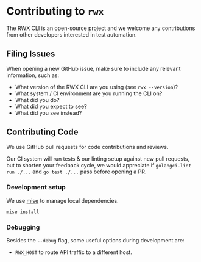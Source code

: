 # Contributing to `rwx`

The RWX CLI is an open-source project and we welcome any contributions from other
developers interested in test automation.

## Filing Issues

When opening a new GitHub issue, make sure to include any relevant information,
such as:

* What version of the RWX CLI are you using (see `rwx --version`)?
* What system / CI environment are you running the CLI on?
* What did you do?
* What did you expect to see?
* What did you see instead?

## Contributing Code

We use GitHub pull requests for code contributions and reviews.

Our CI system will run tests & our linting setup against new pull requests, but
to shorten your feedback cycle, we would appreciate if
`golangci-lint run ./...` and `go test ./...` pass before
opening a PR.

### Development setup

We use [mise](https://mise.jdx.dev) to manage local dependencies.

```
mise install
```

### Debugging

Besides the `--debug` flag, some useful options during development are:

* `RWX_HOST` to route API traffic to a different host.
